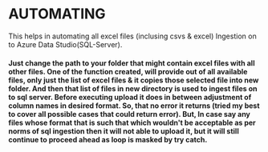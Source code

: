 # AUTOMATING
This helps in automating all excel files (inclusing csvs &amp; excel) Ingestion on to Azure Data Studio(SQL-Server).
<h4> Just change the path to your folder that might contain excel files with all other files.  
One of the function created, will provide out of all available files, only just the list of excel files & it copies those selected file into new folder. 
And then that list of files in new directory is used to ingest files on to sql server. Before executing upload it does in between adjustment of column names in desired format. So, that no error it returns (tried my best to cover all possible cases that could return error).
But, In case say any files whose format that is such that which wouldn't be acceptable as per norms of sql ingestion then it will not able to upload it, but it will still continue to proceed ahead as loop is masked by try catch.</h4>

